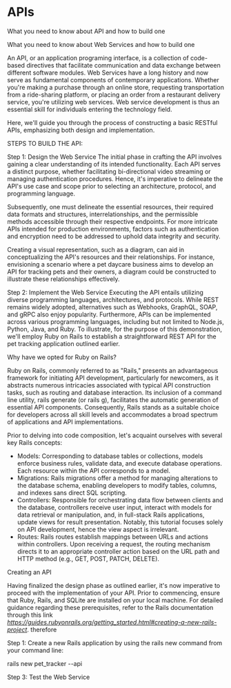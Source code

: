 # APIs
What you need to know about API and how to build one

What you need to know about Web Services and how to build one



An API, or an application programing interface, is a collection of code-based directives that facilitate communication and data exchange between different software modules. Web Services have a long history and now serve as fundamental components of contemporary applications. Whether you're making a purchase through an online store, requesting transportation from a ride-sharing platform, or placing an order from a restaurant delivery service, you're utilizing web services. Web service development is thus an essential skill for individuals entering the technology field.

Here, we'll guide you through the process of constructing a basic RESTful APIs, emphasizing both design and implementation.

STEPS TO BUILD THE API:

Step 1: Design the Web Service
The initial phase in crafting the API involves gaining a clear understanding of its intended functionality. Each API serves a distinct purpose, whether facilitating bi-directional video streaming or managing authentication procedures. Hence, it's imperative to delineate the API's use case and scope prior to selecting an architecture, protocol, and programming language.

Subsequently, one must delineate the essential resources, their required data formats and structures, interrelationships, and the permissible methods accessible through their respective endpoints. For more intricate APIs intended for production environments, factors such as authentication and encryption need to be addressed to uphold data integrity and security.

Creating a visual representation, such as a diagram, can aid in conceptualizing the API's resources and their relationships. For instance, envisioning a scenario where a pet daycare business aims to develop an API for tracking pets and their owners, a diagram could be constructed to illustrate these relationships effectively.


Step 2: Implement the Web Service
Executing the API entails utilizing diverse programming languages, architectures, and protocols. While REST remains widely adopted, alternatives such as Webhooks, GraphQL, SOAP, and gRPC also enjoy popularity. Furthermore, APIs can be implemented across various programming languages, including but not limited to Node.js, Python, Java, and Ruby. To illustrate, for the purpose of this demonstration, we'll employ Ruby on Rails to establish a straightforward REST API for the pet tracking application outlined earlier.

Why have we opted for Ruby on Rails?

Ruby on Rails, commonly referred to as "Rails," presents an advantageous framework for initiating API development, particularly for newcomers, as it abstracts numerous intricacies associated with typical API construction tasks, such as routing and database interaction. Its inclusion of a command line utility, rails generate (or rails g), facilitates the automatic generation of essential API components. Consequently, Rails stands as a suitable choice for developers across all skill levels and accommodates a broad spectrum of applications and API implementations.

Prior to delving into code composition, let's acquaint ourselves with several key Rails concepts:

- Models: Corresponding to database tables or collections, models enforce business rules, validate data, and execute database operations. Each resource within the API corresponds to a model.
- Migrations: Rails migrations offer a method for managing alterations to the database schema, enabling developers to modify tables, columns, and indexes sans direct SQL scripting.
- Controllers: Responsible for orchestrating data flow between clients and the database, controllers receive user input, interact with models for data retrieval or manipulation, and, in full-stack Rails applications, update views for result presentation. Notably, this tutorial focuses solely on API development, hence the view aspect is irrelevant.
- Routes: Rails routes establish mappings between URLs and actions within controllers. Upon receiving a request, the routing mechanism directs it to an appropriate controller action based on the URL path and HTTP method (e.g., GET, POST, PATCH, DELETE).

Creating an API

Having finalized the design phase as outlined earlier, it's now imperative to proceed with the implementation of your API. Prior to commencing, ensure that Ruby, Rails, and SQLite are installed on your local machine. For detailed guidance regarding these prerequisites, refer to the Rails documentation through this link *https://guides.rubyonrails.org/getting_started.html#creating-a-new-rails-project*. therefore 

Step 1: Create a new Rails application by using the rails new command from your command line:

rails new pet_tracker --api


Step 3: Test the Web Service
